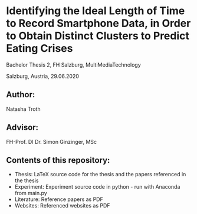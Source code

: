 # Identifying the Ideal Length of Time to Record Smartphone Data, in Order to Obtain Distinct Clusters to Predict Eating Crises

Bachelor Thesis 2, FH Salzburg, MultiMediaTechnology

Salzburg, Austria, 29.06.2020

## Author: 
Natasha Troth

## Advisor: 
FH-Prof. DI Dr. Simon Ginzinger, MSc

## Contents of this repository: 
* Thesis: LaTeX source code for the thesis and the papers referenced in the thesis
* Experiment: Experiment source code in python - run with Anaconda from main.py
* Literature: Reference papers as PDF
* Websites: Referenced websites as PDF

